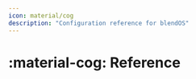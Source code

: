 ```yaml
---
icon: material/cog
description: "Configuration reference for blendOS"
---
```


# :material-cog: Reference